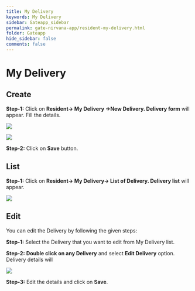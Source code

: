 ```yaml
---
title: My Delivery
keywords: My Delivery
sidebar: Gateapp_sidebar
permalink: gate-nirvana-app/resident-my-delivery.html
folder: Gateapp
hide_sidebar: false
comments: false
---
```


# My Delivery

## Create

**Step-1:** Click on **Resident-> My Delivery ->New Delivery. Delivery form** will appear. Fill the details.

![](/images/Resident-My-Delivery-Options.png)

![](/images/Resident-Delivery-Form.png)

**Step-2:** Click on **Save** button.

## List

**Step-1:** Click on **Resident-> My Delivery-> List of Delivery. Delivery list** will appear.

![](/images/Resident-Delivery-List.png)

## Edit

You can edit the Delivery by following the given steps:

**Step-1:** Select the Delivery that you want to edit from My Delivery list.

**Step-2:** **Double click on any Delivery** and select **Edit Delivery** option. Delivery details will

![](/images/Resident-Delivery-Details.png)

**Step-3:** Edit the details and click on **Save**.
